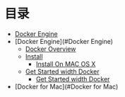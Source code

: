 # 目录
* [Docker Engine](README.md)
* [Docker Engine](#Docker Engine)
    - [Docker Overview](engine/understanding-docker.md)
    * [Install](#Linux)
        - [Install On MAC OS X]()
    * [Get Started width Docker](#Cloud)
        - [Get Started width Docker]()
* [Docker for Mac](#Docker for Mac)
